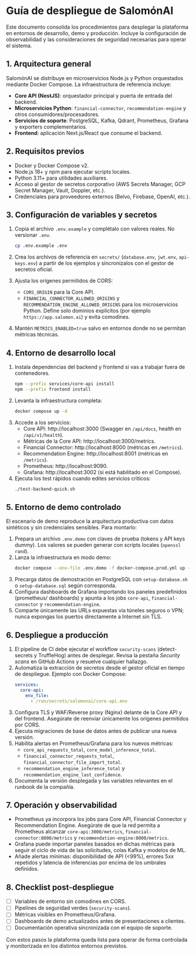 # Guía de despliegue de SalomónAI

Este documento consolida los procedimientos para desplegar la plataforma en
entornos de desarrollo, demo y producción. Incluye la configuración de
observabilidad y las consideraciones de seguridad necesarias para operar el
sistema.

## 1. Arquitectura general

SalomónAI se distribuye en microservicios Node.js y Python orquestados mediante
Docker Compose. La infraestructura de referencia incluye:

- **Core API (NestJS)**: orquestador principal y puerta de entrada del backend.
- **Microservicios Python**: `financial-connector`, `recommendation-engine` y
  otros consumidores/procesadores.
- **Servicios de soporte**: PostgreSQL, Kafka, Qdrant, Prometheus, Grafana y
  exporters complementarios.
- **Frontend**: aplicación Next.js/React que consume el backend.

## 2. Requisitos previos

- Docker y Docker Compose v2.
- Node.js 18+ y npm para ejecutar scripts locales.
- Python 3.11+ para utilidades auxiliares.
- Acceso al gestor de secretos corporativo (AWS Secrets Manager, GCP Secret
  Manager, Vault, Doppler, etc.).
- Credenciales para proveedores externos (Belvo, Firebase, OpenAI, etc.).

## 3. Configuración de variables y secretos

1. Copia el archivo `.env.example` y complétalo con valores reales. No
   versionar `.env`.

   ```bash
   cp .env.example .env
   ```

2. Crea los archivos de referencia en `secrets/` (`database.env`, `jwt.env`,
   `api-keys.env`) a partir de los ejemplos y sincronízalos con el gestor de
   secretos oficial.
3. Ajusta los orígenes permitidos de CORS:
   - `CORS_ORIGIN` para la Core API.
   - `FINANCIAL_CONNECTOR_ALLOWED_ORIGINS` y
     `RECOMMENDATION_ENGINE_ALLOWED_ORIGINS` para los microservicios Python.
   Define solo dominios explícitos (por ejemplo `https://app.salomon.ai`) y
   evita comodines.
4. Mantén `METRICS_ENABLED=true` salvo en entornos donde no se permitan métricas
   técnicas.

## 4. Entorno de desarrollo local

1. Instala dependencias del backend y frontend si vas a trabajar fuera de
   contenedores.
   ```bash
   npm --prefix services/core-api install
   npm --prefix frontend install
   ```
2. Levanta la infraestructura completa:
   ```bash
   docker compose up -d
   ```
3. Accede a los servicios:
   - Core API: http://localhost:3000 (Swagger en `/api/docs`, health en
     `/api/v1/health`).
   - Métricas de la Core API: http://localhost:3000/metrics.
   - Financial Connector: http://localhost:8000 (métricas en `/metrics`).
   - Recommendation Engine: http://localhost:8001 (métricas en `/metrics`).
   - Prometheus: http://localhost:9090.
   - Grafana: http://localhost:3002 (si está habilitado en el Compose).
4. Ejecuta los test rápidos cuando edites servicios críticos:
   ```bash
   ./test-backend-quick.sh
   ```

## 5. Entorno de demo controlado

El escenario de demo reproduce la arquitectura productiva con datos sintéticos y
sin credenciales sensibles. Para montarlo:

1. Prepara un archivo `.env.demo` con claves de prueba (tokens y API keys
   dummy). Los valores se pueden generar con scripts locales (`openssl rand`).
2. Lanza la infraestructura en modo demo:
   ```bash
   docker compose --env-file .env.demo -f docker-compose.prod.yml up -d
   ```
3. Precarga datos de demostración en PostgreSQL con `setup-database.sh` o
   `setup-database.sql` según corresponda.
4. Configura dashboards de Grafana importando los paneles predefinidos
   (prometheus/ dashboards) y apunta a los jobs `core-api`,
   `financial-connector` y `recommendation-engine`.
5. Comparte únicamente las URLs expuestas vía túneles seguros o VPN; nunca
   expongas los puertos directamente a Internet sin TLS.

## 6. Despliegue a producción

1. El pipeline de CI debe ejecutar el workflow `security-scans` (detect-secrets y
   TruffleHog) antes de desplegar. Revisa la pestaña *Security scans* en GitHub
   Actions y resuelve cualquier hallazgo.
2. Automatiza la extracción de secretos desde el gestor oficial en tiempo de
   despliegue. Ejemplo con Docker Compose:
   ```yaml
   services:
     core-api:
       env_file:
         - /run/secrets/salomonai/core-api.env
   ```
3. Configura TLS y WAF/Reverse proxy (Nginx) delante de la Core API y del
   frontend. Asegúrate de reenviar únicamente los orígenes permitidos por CORS.
4. Ejecuta migraciones de base de datos antes de publicar una nueva versión.
5. Habilita alertas en Prometheus/Grafana para los nuevos métricas:
   - `core_api_requests_total`, `core_model_inference_total`.
   - `financial_connector_requests_total`, `financial_connector_file_import_total`.
   - `recommendation_engine_inference_total` y `recommendation_engine_last_confidence`.
6. Documenta la versión desplegada y las variables relevantes en el runbook de la
   compañía.

## 7. Operación y observabilidad

- Prometheus ya incorpora los jobs para Core API, Financial Connector y
  Recommendation Engine. Asegúrate de que la red permita a Prometheus alcanzar
  `core-api:3000/metrics`, `financial-connector:8000/metrics` y
  `recommendation-engine:8000/metrics`.
- Grafana puede importar paneles basados en dichas métricas para seguir el ciclo
  de vida de las solicitudes, colas Kafka y modelos de ML.
- Añade alertas mínimas: disponibilidad de API (<99%), errores 5xx repetidos y
  latencia de inferencias por encima de los umbrales definidos.

## 8. Checklist post-despliegue

- [ ] Variables de entorno sin comodines en CORS.
- [ ] Pipelines de seguridad verdes (`security-scans`).
- [ ] Métricas visibles en Prometheus/Grafana.
- [ ] Dashboards de demo actualizados antes de presentaciones a clientes.
- [ ] Documentación operativa sincronizada con el equipo de soporte.

Con estos pasos la plataforma queda lista para operar de forma controlada y
monitorizada en los distintos entornos previstos.
